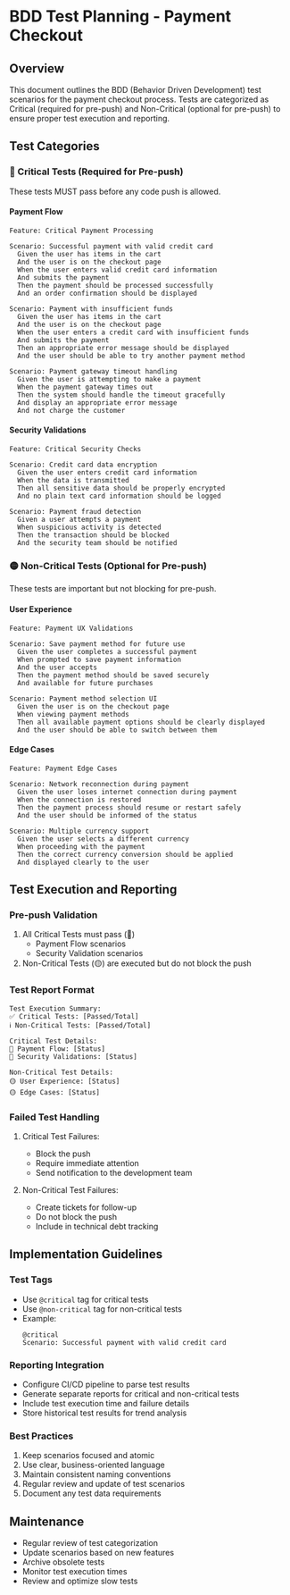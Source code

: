 # BDD Test Planning - Payment Checkout

## Overview
This document outlines the BDD (Behavior Driven Development) test scenarios for the payment checkout process. Tests are categorized as Critical (required for pre-push) and Non-Critical (optional for pre-push) to ensure proper test execution and reporting.

## Test Categories

### 🔴 Critical Tests (Required for Pre-push)
These tests MUST pass before any code push is allowed.

#### Payment Flow
```gherkin
Feature: Critical Payment Processing

Scenario: Successful payment with valid credit card
  Given the user has items in the cart
  And the user is on the checkout page
  When the user enters valid credit card information
  And submits the payment
  Then the payment should be processed successfully
  And an order confirmation should be displayed

Scenario: Payment with insufficient funds
  Given the user has items in the cart
  And the user is on the checkout page
  When the user enters a credit card with insufficient funds
  And submits the payment
  Then an appropriate error message should be displayed
  And the user should be able to try another payment method

Scenario: Payment gateway timeout handling
  Given the user is attempting to make a payment
  When the payment gateway times out
  Then the system should handle the timeout gracefully
  And display an appropriate error message
  And not charge the customer
```

#### Security Validations
```gherkin
Feature: Critical Security Checks

Scenario: Credit card data encryption
  Given the user enters credit card information
  When the data is transmitted
  Then all sensitive data should be properly encrypted
  And no plain text card information should be logged

Scenario: Payment fraud detection
  Given a user attempts a payment
  When suspicious activity is detected
  Then the transaction should be blocked
  And the security team should be notified
```

### 🟡 Non-Critical Tests (Optional for Pre-push)
These tests are important but not blocking for pre-push.

#### User Experience
```gherkin
Feature: Payment UX Validations

Scenario: Save payment method for future use
  Given the user completes a successful payment
  When prompted to save payment information
  And the user accepts
  Then the payment method should be saved securely
  And available for future purchases

Scenario: Payment method selection UI
  Given the user is on the checkout page
  When viewing payment methods
  Then all available payment options should be clearly displayed
  And the user should be able to switch between them
```

#### Edge Cases
```gherkin
Feature: Payment Edge Cases

Scenario: Network reconnection during payment
  Given the user loses internet connection during payment
  When the connection is restored
  Then the payment process should resume or restart safely
  And the user should be informed of the status

Scenario: Multiple currency support
  Given the user selects a different currency
  When proceeding with the payment
  Then the correct currency conversion should be applied
  And displayed clearly to the user
```

## Test Execution and Reporting

### Pre-push Validation
1. All Critical Tests must pass (🔴)
   - Payment Flow scenarios
   - Security Validation scenarios
2. Non-Critical Tests (🟡) are executed but do not block the push

### Test Report Format
```
Test Execution Summary:
✅ Critical Tests: [Passed/Total]
ℹ️ Non-Critical Tests: [Passed/Total]

Critical Test Details:
🔴 Payment Flow: [Status]
🔴 Security Validations: [Status]

Non-Critical Test Details:
🟡 User Experience: [Status]
🟡 Edge Cases: [Status]
```

### Failed Test Handling
1. Critical Test Failures:
   - Block the push
   - Require immediate attention
   - Send notification to the development team

2. Non-Critical Test Failures:
   - Create tickets for follow-up
   - Do not block the push
   - Include in technical debt tracking

## Implementation Guidelines

### Test Tags
- Use `@critical` tag for critical tests
- Use `@non-critical` tag for non-critical tests
- Example:
  ```gherkin
  @critical
  Scenario: Successful payment with valid credit card
  ```

### Reporting Integration
- Configure CI/CD pipeline to parse test results
- Generate separate reports for critical and non-critical tests
- Include test execution time and failure details
- Store historical test results for trend analysis

### Best Practices
1. Keep scenarios focused and atomic
2. Use clear, business-oriented language
3. Maintain consistent naming conventions
4. Regular review and update of test scenarios
5. Document any test data requirements

## Maintenance
- Regular review of test categorization
- Update scenarios based on new features
- Archive obsolete tests
- Monitor test execution times
- Review and optimize slow tests

